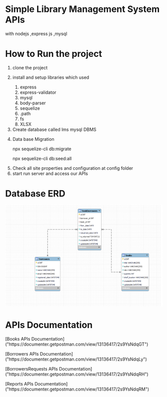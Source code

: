 <h1> Simple Library Management System APIs </h1>
<p>with nodejs ,express js ,mysql</p> 

<h1>How to Run the project</h1>

<ol>
  <li>
    clone the project 
  </li>
  <li>
    <p>install and setup libraries which used</p>
    <ol>
      <li>express</li>
      <li>express-validator</li>
      <li>mysql</li>
      <li>body-parser</li>
      <li>sequelize</li>
      <li>.path</li>
      <li>fs</li>
      <li>XLSX</li>
    </ol>
  </li>
  <li>Create database called lms mysql DBMS</li>
  <li> <p>Data base Migration</p>
  <p>npx sequelize-cli db:migrate</p>
    <p>npx sequelize-cli db:seed:all</p>
  </li>
  <li>Check all site properties and configuration at config folder</li>
  <li>start run server and access our APIs</li>
</ol>

<h1>Database ERD</h1>
<img src="https://github.com/OSalmona/LibraryMangementSystem/blob/main/utils/lms-ERD.png"/>
<h1> APIs Documentation</h1>
<p> 
[Books APIs Documentation]("https://documenter.getpostman.com/view/13136417/2s9YsNdqGT")
</p>
<p>
[Borrowers APIs Documentation]("https://documenter.getpostman.com/view/13136417/2s9YsNdqLy")
</p>
<p>
[BorrowersRequests APIs Documentation]("https://documenter.getpostman.com/view/13136417/2s9YsNdqRH")
</p>
<p>
[Reports APIs Documentation]("https://documenter.getpostman.com/view/13136417/2s9YsNdqRM")
</p>

